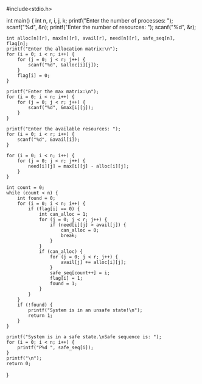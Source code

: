 #include<stdio.h>

int main() {
    int n, r, i, j, k;
    printf("Enter the number of processes: ");
    scanf("%d", &n);
    printf("Enter the number of resources: ");
    scanf("%d", &r);

    int alloc[n][r], max[n][r], avail[r], need[n][r], safe_seq[n], flag[n];
    printf("Enter the allocation matrix:\n");
    for (i = 0; i < n; i++) {
        for (j = 0; j < r; j++) {
            scanf("%d", &alloc[i][j]);
        }
        flag[i] = 0;
    }

    printf("Enter the max matrix:\n");
    for (i = 0; i < n; i++) {
        for (j = 0; j < r; j++) {
            scanf("%d", &max[i][j]);
        }
    }

    printf("Enter the available resources: ");
    for (i = 0; i < r; i++) {
        scanf("%d", &avail[i]);
    }

    for (i = 0; i < n; i++) {
        for (j = 0; j < r; j++) {
            need[i][j] = max[i][j] - alloc[i][j];
        }
    }

    int count = 0;
    while (count < n) {
        int found = 0;
        for (i = 0; i < n; i++) {
            if (flag[i] == 0) {
                int can_alloc = 1;
                for (j = 0; j < r; j++) {
                    if (need[i][j] > avail[j]) {
                        can_alloc = 0;
                        break;
                    }
                }
                if (can_alloc) {
                    for (j = 0; j < r; j++) {
                        avail[j] += alloc[i][j];
                    }
                    safe_seq[count++] = i;
                    flag[i] = 1;
                    found = 1;
                }
            }
        }
        if (!found) {
            printf("System is in an unsafe state!\n");
            return 1;
        }
    }

    printf("System is in a safe state.\nSafe sequence is: ");
    for (i = 0; i < n; i++) {
        printf("P%d ", safe_seq[i]);
    }
    printf("\n");
    return 0;
}
